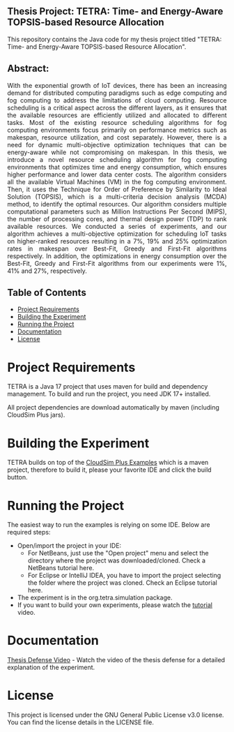 ## Thesis Project: TETRA: Time- and Energy-Aware TOPSIS-based Resource Allocation

This repository contains the Java code for my thesis project titled "TETRA: Time- and Energy-Aware TOPSIS-based Resource Allocation".

## Abstract:

<p style="text-align: justify;">
With the exponential growth of IoT devices, there has been an increasing demand for distributed 
computing paradigms such as edge computing and fog computing to address the limitations of 
cloud computing. Resource scheduling is a critical aspect across the different layers, as it ensures 
that the available resources are efficiently utilized and allocated to different tasks. Most of the 
existing resource scheduling algorithms for fog computing environments focus primarily on 
performance metrics such as makespan, resource utilization, and cost separately. However, there 
is a need for dynamic multi-objective optimization techniques that can be energy-aware while not 
compromising on makespan. In this thesis, we introduce a novel resource scheduling algorithm for 
fog computing environments that optimizes time and energy consumption, which ensures higher 
performance and lower data center costs. The algorithm considers all the available Virtual 
Machines (VM) in the fog computing environment. Then, it uses the Technique for Order of 
Preference by Similarity to Ideal Solution (TOPSIS), which is a multi-criteria decision analysis 
(MCDA) method, to identify the optimal resources. Our algorithm considers multiple 
computational parameters such as Million Instructions Per Second (MIPS), the number of 
processing cores, and thermal design power (TDP) to rank available resources. We conducted a 
series of experiments, and our algorithm achieves a multi-objective optimization for scheduling 
IoT tasks on higher-ranked resources resulting in a 7%, 19% and 25% optimization rates in
makespan over Best-Fit, Greedy and First-Fit algorithms respectively. In addition, the 
optimizations in energy consumption over the Best-Fit, Greedy and First-Fit algorithms from our 
experiments were 1%, 41% and 27%, respectively.
<p>

## Table of Contents

- [Project Requirements](#project-requirements)
- [Building the Experiment](#building-the-experiment)
- [Running the Project](#running-the-project)
- [Documentation](#documentation)
- [License](#license)

# Project Requirements

TETRA is a Java 17 project that uses maven for build and dependency management. To build and run the project, you need JDK 17+ installed.

All project dependencies are download automatically by maven (including CloudSim Plus jars).

# Building the Experiment

TETRA builds on top of the [CloudSim Plus Examples](https://github.com/cloudsimplus/cloudsimplus-examples) which is a maven project, therefore to build it, please your favorite IDE and click the build button. 

# Running the Project

The easiest way to run the examples is relying on some IDE. Below are required steps:

- Open/import the project in your IDE:
    - For NetBeans, just use the "Open project" menu and select the directory where the project was downloaded/cloned. Check a NetBeans tutorial here.
    - For Eclipse or IntelliJ IDEA, you have to import the project selecting the folder where the project was cloned. Check an Eclipse tutorial here.
- The experiment is in the org.tetra.simulation package. 
- If you want to build your own experiments, please watch the [tutorial](https://youtu.be/IUTKl0Q2Av8) video. 

# Documentation

[Thesis Defense Video](https://www.youtube.com/watch?v=ofzeWV9Jv80) - Watch the video of the thesis defense for a detailed explanation of the experiment.

# License 

This project is licensed under the GNU General Public License v3.0 license. You can find the license details in the LICENSE file.

